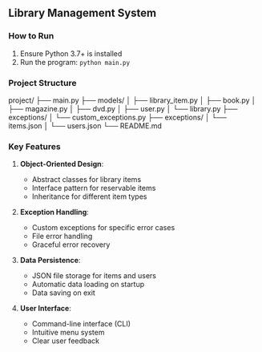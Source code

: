 ## Library Management System

### How to Run
1. Ensure Python 3.7+ is installed
2. Run the program: `python main.py`

### Project Structure
project/
├── main.py
├── models/
│ ├── library_item.py
│ ├── book.py
│ ├── magazine.py
│ ├── dvd.py
│ ├── user.py
│ └── library.py
├── exceptions/
│ └── custom_exceptions.py
├── exceptions/
│ └── items.json
│ └── users.json
└── README.md

### Key Features
1. **Object-Oriented Design**:
   - Abstract classes for library items
   - Interface pattern for reservable items
   - Inheritance for different item types

2. **Exception Handling**:
   - Custom exceptions for specific error cases
   - File error handling
   - Graceful error recovery

3. **Data Persistence**:
   - JSON file storage for items and users
   - Automatic data loading on startup
   - Data saving on exit

4. **User Interface**:
   - Command-line interface (CLI)
   - Intuitive menu system
   - Clear user feedback